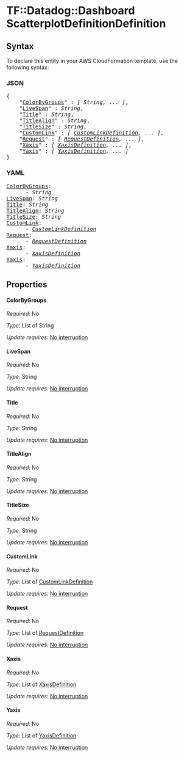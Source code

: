 # TF::Datadog::Dashboard ScatterplotDefinitionDefinition

## Syntax

To declare this entity in your AWS CloudFormation template, use the following syntax:

### JSON

<pre>
{
    "<a href="#colorbygroups" title="ColorByGroups">ColorByGroups</a>" : <i>[ String, ... ]</i>,
    "<a href="#livespan" title="LiveSpan">LiveSpan</a>" : <i>String</i>,
    "<a href="#title" title="Title">Title</a>" : <i>String</i>,
    "<a href="#titlealign" title="TitleAlign">TitleAlign</a>" : <i>String</i>,
    "<a href="#titlesize" title="TitleSize">TitleSize</a>" : <i>String</i>,
    "<a href="#customlink" title="CustomLink">CustomLink</a>" : <i>[ <a href="customlinkdefinition.md">CustomLinkDefinition</a>, ... ]</i>,
    "<a href="#request" title="Request">Request</a>" : <i>[ <a href="requestdefinition.md">RequestDefinition</a>, ... ]</i>,
    "<a href="#xaxis" title="Xaxis">Xaxis</a>" : <i>[ <a href="xaxisdefinition.md">XaxisDefinition</a>, ... ]</i>,
    "<a href="#yaxis" title="Yaxis">Yaxis</a>" : <i>[ <a href="yaxisdefinition.md">YaxisDefinition</a>, ... ]</i>
}
</pre>

### YAML

<pre>
<a href="#colorbygroups" title="ColorByGroups">ColorByGroups</a>: <i>
      - String</i>
<a href="#livespan" title="LiveSpan">LiveSpan</a>: <i>String</i>
<a href="#title" title="Title">Title</a>: <i>String</i>
<a href="#titlealign" title="TitleAlign">TitleAlign</a>: <i>String</i>
<a href="#titlesize" title="TitleSize">TitleSize</a>: <i>String</i>
<a href="#customlink" title="CustomLink">CustomLink</a>: <i>
      - <a href="customlinkdefinition.md">CustomLinkDefinition</a></i>
<a href="#request" title="Request">Request</a>: <i>
      - <a href="requestdefinition.md">RequestDefinition</a></i>
<a href="#xaxis" title="Xaxis">Xaxis</a>: <i>
      - <a href="xaxisdefinition.md">XaxisDefinition</a></i>
<a href="#yaxis" title="Yaxis">Yaxis</a>: <i>
      - <a href="yaxisdefinition.md">YaxisDefinition</a></i>
</pre>

## Properties

#### ColorByGroups

_Required_: No

_Type_: List of String

_Update requires_: [No interruption](https://docs.aws.amazon.com/AWSCloudFormation/latest/UserGuide/using-cfn-updating-stacks-update-behaviors.html#update-no-interrupt)

#### LiveSpan

_Required_: No

_Type_: String

_Update requires_: [No interruption](https://docs.aws.amazon.com/AWSCloudFormation/latest/UserGuide/using-cfn-updating-stacks-update-behaviors.html#update-no-interrupt)

#### Title

_Required_: No

_Type_: String

_Update requires_: [No interruption](https://docs.aws.amazon.com/AWSCloudFormation/latest/UserGuide/using-cfn-updating-stacks-update-behaviors.html#update-no-interrupt)

#### TitleAlign

_Required_: No

_Type_: String

_Update requires_: [No interruption](https://docs.aws.amazon.com/AWSCloudFormation/latest/UserGuide/using-cfn-updating-stacks-update-behaviors.html#update-no-interrupt)

#### TitleSize

_Required_: No

_Type_: String

_Update requires_: [No interruption](https://docs.aws.amazon.com/AWSCloudFormation/latest/UserGuide/using-cfn-updating-stacks-update-behaviors.html#update-no-interrupt)

#### CustomLink

_Required_: No

_Type_: List of <a href="customlinkdefinition.md">CustomLinkDefinition</a>

_Update requires_: [No interruption](https://docs.aws.amazon.com/AWSCloudFormation/latest/UserGuide/using-cfn-updating-stacks-update-behaviors.html#update-no-interrupt)

#### Request

_Required_: No

_Type_: List of <a href="requestdefinition.md">RequestDefinition</a>

_Update requires_: [No interruption](https://docs.aws.amazon.com/AWSCloudFormation/latest/UserGuide/using-cfn-updating-stacks-update-behaviors.html#update-no-interrupt)

#### Xaxis

_Required_: No

_Type_: List of <a href="xaxisdefinition.md">XaxisDefinition</a>

_Update requires_: [No interruption](https://docs.aws.amazon.com/AWSCloudFormation/latest/UserGuide/using-cfn-updating-stacks-update-behaviors.html#update-no-interrupt)

#### Yaxis

_Required_: No

_Type_: List of <a href="yaxisdefinition.md">YaxisDefinition</a>

_Update requires_: [No interruption](https://docs.aws.amazon.com/AWSCloudFormation/latest/UserGuide/using-cfn-updating-stacks-update-behaviors.html#update-no-interrupt)

